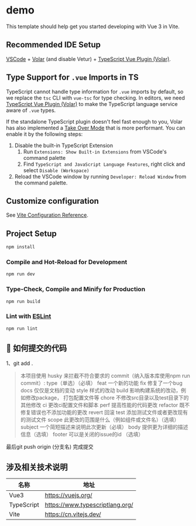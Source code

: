 # demo

This template should help get you started developing with Vue 3 in Vite.

## Recommended IDE Setup

[VSCode](https://code.visualstudio.com/) + [Volar](https://marketplace.visualstudio.com/items?itemName=Vue.volar) (and disable Vetur) + [TypeScript Vue Plugin (Volar)](https://marketplace.visualstudio.com/items?itemName=Vue.vscode-typescript-vue-plugin).

## Type Support for `.vue` Imports in TS

TypeScript cannot handle type information for `.vue` imports by default, so we replace the `tsc` CLI with `vue-tsc` for type checking. In editors, we need [TypeScript Vue Plugin (Volar)](https://marketplace.visualstudio.com/items?itemName=Vue.vscode-typescript-vue-plugin) to make the TypeScript language service aware of `.vue` types.

If the standalone TypeScript plugin doesn't feel fast enough to you, Volar has also implemented a [Take Over Mode](https://github.com/johnsoncodehk/volar/discussions/471#discussioncomment-1361669) that is more performant. You can enable it by the following steps:

1. Disable the built-in TypeScript Extension
    1) Run `Extensions: Show Built-in Extensions` from VSCode's command palette
    2) Find `TypeScript and JavaScript Language Features`, right click and select `Disable (Workspace)`
2. Reload the VSCode window by running `Developer: Reload Window` from the command palette.

## Customize configuration

See [Vite Configuration Reference](https://vitejs.dev/config/).

## Project Setup

```sh
npm install
```

### Compile and Hot-Reload for Development

```sh
npm run dev
```

### Type-Check, Compile and Minify for Production

```sh
npm run build
```

### Lint with [ESLint](https://eslint.org/)

```sh
npm run lint
```

## 🧱 如何提交的代码
1、git add .
> 本项目使用 husky 来拦截不符合要求的 commit（纳入版本库使用npm run commit）: 
type（单选）（必填）
    feat 一个新的功能
    fix 修复了一个bug
    docs 仅仅是文档的变动
    style 样式的改动
    build 影响构建系统的改动，例如修改package， 打包配置文件等
    chore 不修改src目录以及test目录下的其他修改
    ci 更改ci配置文件和脚本
    perf 提高性能的代码更改
    refactor 既不修复错误也不添加功能的更改
    revert 回滚
    test 添加测试文件或者更改现有的测试文件
scope 此更改的范围是什么（例如组件或文件名）（选填）
subject 一个简短描述来说明此次更新（必填）
body 提供更为详细的描述信息（选填）
footer 可以是关闭的issue的id （选填）

最后git push origin (分支名)  完成提交

## 涉及相关技术说明

| 名称           | 地址                                         |
| -------------- | -------------------------------------------- |
| Vue3           | <https://vuejs.org/>                         |
| TypeScript     | <https://www.typescriptlang.org/>            |
| Vite           | <https://cn.vitejs.dev/>                     |
